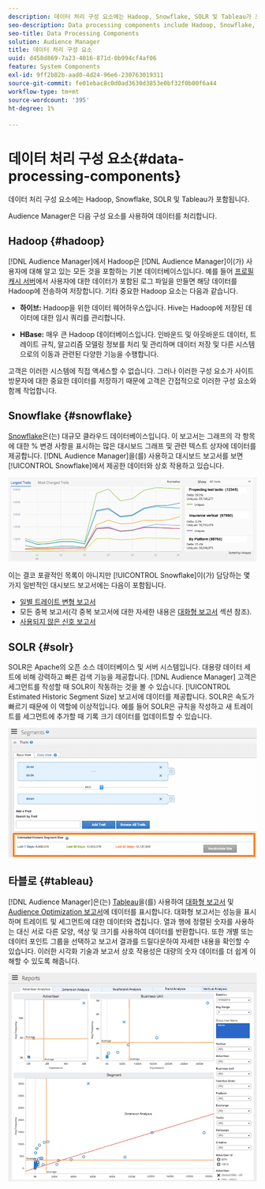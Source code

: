 ```yaml
---
description: 데이터 처리 구성 요소에는 Hadoop, Snowflake, SOLR 및 Tableau가 포함됩니다.
seo-description: Data processing components include Hadoop, Snowflake, SOLR, and Tableau.
seo-title: Data Processing Components
solution: Audience Manager
title: 데이터 처리 구성 요소
uuid: d458d869-7a23-4016-871d-0b994cf4af06
feature: System Components
exl-id: 9ff2b82b-aad0-4d24-96e6-230763019311
source-git-commit: fe01ebac8c0d0ad3630d3853e0bf32f0b00f6a44
workflow-type: tm+mt
source-wordcount: '395'
ht-degree: 1%

---
```


# 데이터 처리 구성 요소{#data-processing-components}

데이터 처리 구성 요소에는 Hadoop, Snowflake, SOLR 및 Tableau가 포함됩니다.

<!-- 

c_comproc.xml

 -->

Audience Manager은 다음 구성 요소를 사용하여 데이터를 처리합니다.

## Hadoop {#hadoop}

[!DNL Audience Manager]에서 Hadoop은 [!DNL Audience Manager]이(가) 사용자에 대해 알고 있는 모든 것을 포함하는 기본 데이터베이스입니다. 예를 들어 [프로필 캐시 서버](../../reference/system-components/components-data-collection.md)에서 사용자에 대한 데이터가 포함된 로그 파일을 만들면 해당 데이터를 Hadoop에 전송하여 저장합니다. 기타 중요한 Hadoop 요소는 다음과 같습니다.

* **하이브:** Hadoop을 위한 데이터 웨어하우스입니다. Hive는 Hadoop에 저장된 데이터에 대한 임시 쿼리를 관리합니다.

* **HBase:** 매우 큰 Hadoop 데이터베이스입니다. 인바운드 및 아웃바운드 데이터, 트레이트 규칙, 알고리즘 모델링 정보를 처리 및 관리하며 데이터 저장 및 다른 시스템으로의 이동과 관련된 다양한 기능을 수행합니다.

고객은 이러한 시스템에 직접 액세스할 수 없습니다. 그러나 이러한 구성 요소가 사이트 방문자에 대한 중요한 데이터를 저장하기 때문에 고객은 간접적으로 이러한 구성 요소와 함께 작업합니다.

## Snowflake {#snowflake}

[Snowflake](https://www.snowflake.net/)은(는) 대규모 클라우드 데이터베이스입니다. 이 보고서는 그래프의 각 항목에 대한 % 변경 사항을 표시하는 많은 대시보드 그래프 및 관련 텍스트 상자에 데이터를 제공합니다. [!DNL Audience Manager]을(를) 사용하고 대시보드 보고서를 보면 [!UICONTROL Snowflake]에서 제공한 데이터와 상호 작용하고 있습니다.



![](assets/dashboardreport.png)

이는 결코 포괄적인 목록이 아니지만 [!UICONTROL Snowflake]이(가) 담당하는 몇 가지 일반적인 대시보드 보고서에는 다음이 포함됩니다.

* [일별 트레이트 변형 보고서](/help/using/reporting/audience-optimization-reports/daily-trait-variation-report.md)
* 모든 중복 보고서(각 중복 보고서에 대한 자세한 내용은 [대화형 보고서](/help/using/reporting/dynamic-reports/dynamic-reports.md) 섹션 참조).
* [사용되지 않은 신호 보고서](/help/using/reporting/dynamic-reports/unused-signals.md)

## SOLR {#solr}

SOLR은 Apache의 오픈 소스 데이터베이스 및 서버 시스템입니다. 대용량 데이터 세트에 비해 강력하고 빠른 검색 기능을 제공합니다. [!DNL Audience Manager] 고객은 세그먼트를 작성할 때 SOLR이 작동하는 것을 볼 수 있습니다. [!UICONTROL Estimated Historic Segment Size] 보고서에 데이터를 제공합니다. SOLR은 속도가 빠르기 때문에 이 역할에 이상적입니다. 예를 들어 SOLR은 규칙을 작성하고 새 트레이트를 세그먼트에 추가할 때 기록 크기 데이터를 업데이트할 수 있습니다.



![](assets/audsize.png)

## 타블로 {#tableau}

[!DNL Audience Manager]은(는) [Tableau](https://www.tableausoftware.com/)을(를) 사용하여 [대화형 보고서](../../reporting/dynamic-reports/dynamic-reports.md#interactive-and-overlap-reports) 및 [Audience Optimization 보고서](../../reporting/audience-optimization-reports/audience-optimization-reports.md)에 데이터를 표시합니다. 대화형 보고서는 성능을 표시하며 트레이트 및 세그먼트에 대한 데이터와 겹칩니다. 열과 행에 정렬된 숫자를 사용하는 대신 서로 다른 모양, 색상 및 크기를 사용하여 데이터를 반환합니다. 또한 개별 또는 데이터 포인트 그룹을 선택하고 보고서 결과를 드릴다운하여 자세한 내용을 확인할 수 있습니다. 이러한 시각화 기술과 보고서 상호 작용성은 대량의 숫자 데이터를 더 쉽게 이해할 수 있도록 해줍니다.



![](assets/advertiser_analytics.png)
